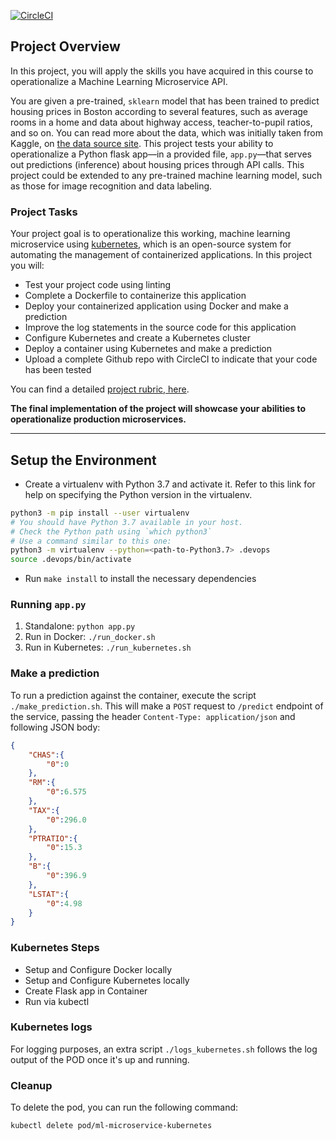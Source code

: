 [![CircleCI](https://dl.circleci.com/status-badge/img/gh/RazorbreakRZ/project-ml-microservice-kubernetes/tree/main.svg?style=svg)](https://dl.circleci.com/status-badge/redirect/gh/RazorbreakRZ/project-ml-microservice-kubernetes/tree/main)

## Project Overview

In this project, you will apply the skills you have acquired in this course to operationalize a Machine Learning Microservice API. 

You are given a pre-trained, `sklearn` model that has been trained to predict housing prices in Boston according to several features, such as average rooms in a home and data about highway access, teacher-to-pupil ratios, and so on. You can read more about the data, which was initially taken from Kaggle, on [the data source site](https://www.kaggle.com/c/boston-housing). This project tests your ability to operationalize a Python flask app—in a provided file, `app.py`—that serves out predictions (inference) about housing prices through API calls. This project could be extended to any pre-trained machine learning model, such as those for image recognition and data labeling.

### Project Tasks

Your project goal is to operationalize this working, machine learning microservice using [kubernetes](https://kubernetes.io/), which is an open-source system for automating the management of containerized applications. In this project you will:
* Test your project code using linting
* Complete a Dockerfile to containerize this application
* Deploy your containerized application using Docker and make a prediction
* Improve the log statements in the source code for this application
* Configure Kubernetes and create a Kubernetes cluster
* Deploy a container using Kubernetes and make a prediction
* Upload a complete Github repo with CircleCI to indicate that your code has been tested

You can find a detailed [project rubric, here](https://review.udacity.com/#!/rubrics/2576/view).

**The final implementation of the project will showcase your abilities to operationalize production microservices.**

---

## Setup the Environment

* Create a virtualenv with Python 3.7 and activate it. Refer to this link for help on specifying the Python version in the virtualenv. 
```bash
python3 -m pip install --user virtualenv
# You should have Python 3.7 available in your host. 
# Check the Python path using `which python3`
# Use a command similar to this one:
python3 -m virtualenv --python=<path-to-Python3.7> .devops
source .devops/bin/activate
```
* Run `make install` to install the necessary dependencies

### Running `app.py`

1. Standalone:  `python app.py`
2. Run in Docker:  `./run_docker.sh`
3. Run in Kubernetes:  `./run_kubernetes.sh`

### Make a prediction
To run a prediction against the container, execute the script `./make_prediction.sh`. This will make a `POST` request to `/predict` endpoint of the service, passing the header `Content-Type: application/json` and following JSON body:
```json
{  
    "CHAS":{  
        "0":0
    },
    "RM":{  
        "0":6.575
    },
    "TAX":{  
        "0":296.0
    },
    "PTRATIO":{  
        "0":15.3
    },
    "B":{  
        "0":396.9
    },
    "LSTAT":{  
        "0":4.98
    }
}
```
### Kubernetes Steps

* Setup and Configure Docker locally
* Setup and Configure Kubernetes locally
* Create Flask app in Container
* Run via kubectl

### Kubernetes logs
For logging purposes, an extra script `./logs_kubernetes.sh` follows the log output of the POD once it's up and running.

### Cleanup
To delete the pod, you can run the following command:
```bash
kubectl delete pod/ml-microservice-kubernetes
```
